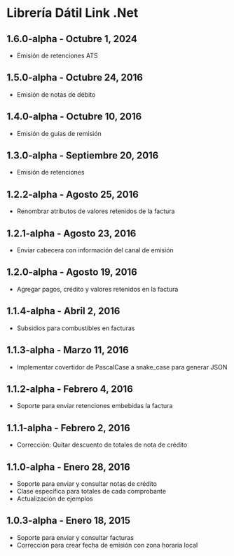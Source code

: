 ﻿# Librería Dátil Link .Net 


## 1.6.0-alpha - Octubre 1, 2024

 * Emisión de retenciones ATS


## 1.5.0-alpha - Octubre 24, 2016

 * Emisión de notas de débito


## 1.4.0-alpha - Octubre 10, 2016

 * Emisión de guías de remisión


## 1.3.0-alpha - Septiembre 20, 2016

 * Emisión de retenciones


## 1.2.2-alpha - Agosto 25, 2016

 * Renombrar atributos de valores retenidos de la factura


## 1.2.1-alpha - Agosto 23, 2016

 * Enviar cabecera con información del canal de emisión


## 1.2.0-alpha - Agosto 19, 2016

 * Agregar pagos, crédito y valores retenidos en la factura
 

## 1.1.4-alpha - Abril 2, 2016
 
 * Subsidios para combustibles en facturas


## 1.1.3-alpha - Marzo 11, 2016
 
 * Implementar covertidor de PascalCase a snake_case para generar JSON


## 1.1.2-alpha - Febrero 4, 2016
 
 * Soporte para enviar retenciones embebidas la factura

 
## 1.1.1-alpha - Febrero 2, 2016
 
 * Corrección: Quitar descuento de totales de nota de crédito
 

## 1.1.0-alpha - Enero 28, 2016

 * Soporte para enviar y consultar notas de crédito
 * Clase específica para totales de cada comprobante
 * Actualización de ejemplos


## 1.0.3-alpha - Enero 18, 2015

 * Soporte para enviar y consultar facturas
 * Corrección para crear fecha de emisión con zona horaria local
